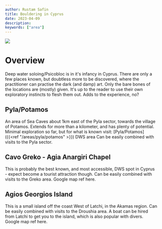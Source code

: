 ```yaml
---
author: Rustam Safin
title: Bouldering in Cyprus
date: 2023-04-09
description:
keywords: ["area"]
---
```


![](/dws_map.png)

# Overview

Deep water soloing/Psicobloc is in it's infancy in Cyprus. There are only a few places known, but doubtless more to be discovered, where the practitioner can practise the dark (and damp) art. Only the bare bones of the locations are (mostly) given. It's up to the reader to use their own exploratory instincts to flesh them out. Adds to the experience, no?

## Pyla/Potamos
An area of Sea Caves about 1km east of the Pyla sector, towards the village of Potamos. Extends for more than a kilometer, and has plenty of potential. Minimal exploration so far, but for what is known visit: [Pyla/Potamos]({{<ref "/areas/pyla/potamos" >}}) DWS area Can be easily combined with visits to the Pyla sector.

## Cavo Greko - Agia Anargiri Chapel
This is probably the best known, and most accessible, DWS spot in Cyprus - expect become a tourist attraction though. Can be easily combined with visits to the Greko area. Google map ref here.

## Agios Georgios Island

This is a small island off the coast West of Latchi, in the Akamas region. Can be easily combined with visits to the Droushia area. A boat can be hired from Latchi to get you to the island, which is also popular with divers. Google map ref here. 